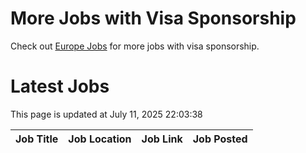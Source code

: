 # More Jobs with Visa Sponsorship

Check out [Europe Jobs](https://github.com/sureshparimi/europejobs#latest-jobs) for more jobs with visa sponsorship.

# Latest Jobs

This page is updated at July 11, 2025 22:03:38

| Job Title | Job Location | Job Link | Job Posted |
| --- | --- | --- | --- |

